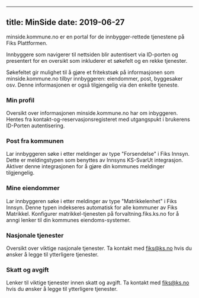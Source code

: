 
---
title: MinSide
date: 2019-06-27
---

minside.kommune.no er en portal for de innbygger-rettede tjenestene på Fiks Plattformen. 

Innbyggere som navigerer til nettsiden blir autentisert via ID-porten og presentert for en oversikt som inkluderer et søkefelt og en rekke tjenester. 

Søkefeltet gir mulighet til å gjøre et fritekstsøk på informasjonen som minside.kommune.no tilbyr innbyggeren: eiendommer, post, byggesaker osv. Denne informasjonen er også tilgjengelig via den enkelte tjeneste.

### Min profil
Oversikt over informasjonen minside.kommune.no har om inbyggeren. Hentes fra kontakt-og-reservasjonsregisteret med utgangspukt i brukerens ID-Porten autentisering.

### Post fra kommunen
Lar innbyggeren søke i etter meldinger av type "Forsendelse" i Fiks Innsyn. Dette er meldingstypen som benyttes av Innsyns KS-SvarUt integrasjon. Aktiver denne integrasjonen for å gjøre din kommunes meldinger tilgjengelig.

### Mine eiendommer
Lar innbyggeren søke i etter meldinger av type "Matrikkelenhet" i Fiks Innsyn. Denne typen indekseres automatisk for alle kommuner av Fiks Matrikkel. Konfigurer matrikkel-tjenesten på forvaltning.fiks.ks.no for å anngi lenker til din kommunes eiendoms-systemer.

### Nasjonale tjenester
Oversikt over viktige nasjonale tjenester. Ta kontakt med fiks@ks.no hvis du ønsker å legge til ytterligere tjenester.

### Skatt og avgift
Lenker til viktige tjenester innen skatt og avgift. Ta kontakt med fiks@ks.no hvis du ønsker å legge til ytterligere tjenester.

